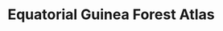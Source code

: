 ---
title: 'Equatorial Guinea Forest Atlas'
slug: 'equatorial-guinea-forest-atlas'
thumbnail: '/assets/images/gallery/'
published: true
categories: [gallery]
description: 'View an interactive map with land-use data for Equatorial Guinea.'
href: 'http://gnq.forest-atlas.org'
href_target: '_blank'
href_text: 'Launch App'
href_class: 'btn green medium mobile-friendly'
source: 'World Resources Institute and Ministry of Agriculture and Forestry of Equatorial Guinea'
filters: 'africa, data, global-forest-watch, maps, map-builder'
---